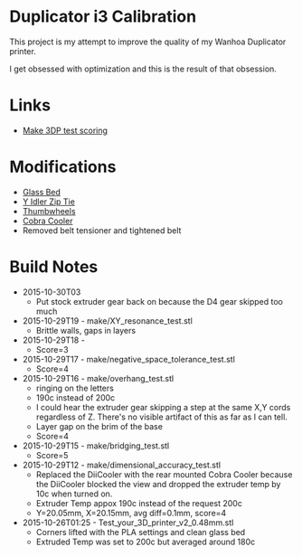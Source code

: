 # Duplicator i3 Calibration

This project is my attempt to improve the quality of my Wanhoa
Duplicator printer.

I get obsessed with optimization and this is the result of that obsession.

# Links

* [Make 3DP test scoring](http://makezine.com/2014/11/07/how-to-evaluate-the-2015-make-3dp-test-probes/)

# Modifications

* [Glass Bed](http://www.amazon.com/gp/product/B00QQ5Q3BI?psc=1&redirect=true&ref_=oh_aui_detailpage_o01_s01)
* [Y Idler Zip Tie](http://3dprinterbrain.com/uploads/DupI3/RecommendedMods/YIdlerZip.jpg)
* [Thumbwheels](http://www.thingiverse.com/thing:874155)
* [Cobra Cooler](http://www.thingiverse.com/thing:1090433)
* Removed belt tensioner and tightened belt

# Build Notes
* 2015-10-30T03
  * Put stock extruder gear back on because the D4 gear skipped too much
* 2015-10-29T19 - make/XY_resonance_test.stl
  * Brittle walls, gaps in layers
* 2015-10-29T18 -
  * Score=3
* 2015-10-29T17 - make/negative_space_tolerance_test.stl
  * Score=4
* 2015-10-29T16 - make/overhang_test.stl
  * ringing on the letters
  * 190c instead of 200c
  * I could hear the extruder gear skipping a step at the same X,Y cords
    regardless of Z. There's no visible artifact of this as far as I can tell.
  * Layer gap on the brim of the base
  * Score=4
* 2015-10-29T15 - make/bridging_test.stl
  * Score=5
* 2015-10-29T12 - make/dimensional_accuracy_test.stl
  * Replaced the DiiCooler with the rear mounted Cobra Cooler because the DiiCooler blocked the view and dropped the extruder temp by 10c when turned on.
  * Extruder Temp appox 190c instead of the request 200c
  * Y=20.05mm, X=20.15mm, avg diff=0.1mm, score=4
* 2015-10-26T01:25 - Test_your_3D_printer_v2_0.48mm.stl
  * Corners lifted with the PLA settings and clean glass bed
  * Extruded Temp was set to 200c but averaged around 180c


